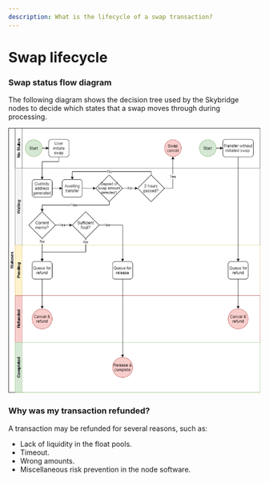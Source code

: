 ```yaml
---
description: What is the lifecycle of a swap transaction?
---
```


# Swap lifecycle

### Swap status flow diagram

The following diagram shows the decision tree used by the Skybridge nodes to decide which states that a swap moves through during processing.

![](../../.gitbook/assets/status.png)

### Why was my transaction refunded?

A transaction may be refunded for several reasons, such as:

* Lack of liquidity in the float pools.
* Timeout.
* Wrong amounts.
* Miscellaneous risk prevention in the node software.

